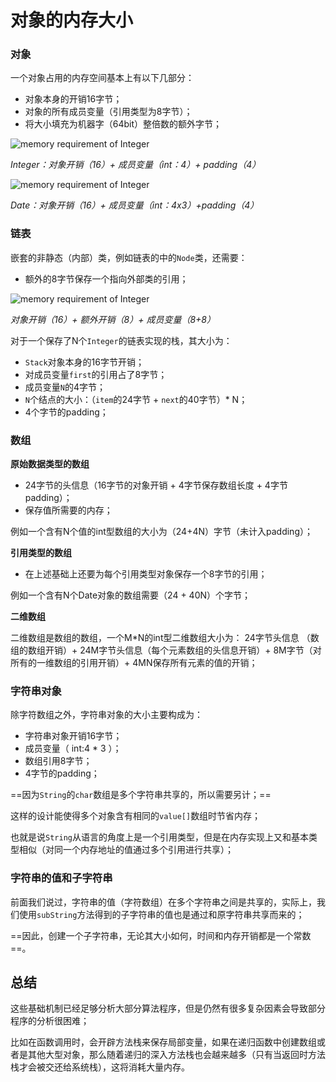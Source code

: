 # 对象的内存大小

### 对象

一个对象占用的内存空间基本上有以下几部分：

* 对象本身的开销16字节；
* 对象的所有成员变量（引用类型为8字节）；
* 将大小填充为机器字（64bit）整倍数的额外字节；

![memory requirement of Integer](C:\Users\HP\Desktop\Algorithms笔记\mdPics\Integer-memory.png)

*Integer：对象开销（16）+ 成员变量（int：4）+ padding（4）*

![memory requirement of Integer](C:\Users\HP\Desktop\Algorithms笔记\mdPics\Date-memory.png)

*Date：对象开销（16）+ 成员变量（int：4x3）+padding（4）*

### 链表

嵌套的非静态（内部）类，例如链表的中的`Node`类，还需要：

* 额外的8字节保存一个指向外部类的引用；

![memory requirement of Integer](C:\Users\HP\Desktop\Algorithms笔记\mdPics\Node-memory.png)

*对象开销（16）+ 额外开销（8）+ 成员变量（8+8）*

对于一个保存了N个`Integer`的链表实现的栈，其大小为：

* `Stack`对象本身的16字节开销；
* 对成员变量`first`的引用占了8字节；
* 成员变量`N`的4字节；
* `N`个结点的大小：（`item`的24字节 + `next`的40字节）* N；
* 4个字节的padding；

### 数组

**原始数据类型的数组**

* 24字节的头信息（16字节的对象开销 + 4字节保存数组长度 + 4字节padding）；
* 保存值所需要的内存；

例如一个含有N个值的int型数组的大小为（24+4N）字节（未计入padding）；

**引用类型的数组**

* 在上述基础上还要为每个引用类型对象保存一个8字节的引用；

例如一个含有N个Date对象的数组需要（24 + 40N）个字节；

**二维数组**

二维数组是数组的数组，一个M*N的int型二维数组大小为：
24字节头信息 （数组的数组开销）+ 24M字节头信息（每个元素数组的头信息开销）+ 8M字节（对所有的一维数组的引用开销）+ 4MN保存所有元素的值的开销；

### 字符串对象

除字符数组之外，字符串对象的大小主要构成为：

* 字符串对象开销16字节；
* 成员变量（ int:4 * 3 ）；
* 数组引用8字节；
* 4字节的padding；

==因为`String`的`char`数组是多个字符串共享的，所以需要另计；==

这样的设计能使得多个对象含有相同的`value[]`数组时节省内存；

也就是说`String`从语言的角度上是一个引用类型，但是在内存实现上又和基本类型相似（对同一个内存地址的值通过多个引用进行共享）；

### 字符串的值和子字符串

前面我们说过，字符串的值（字符数组）在多个字符串之间是共享的，实际上，我们使用`subString`方法得到的子字符串的值也是通过和原字符串共享而来的；

==因此，创建一个子字符串，无论其大小如何，时间和内存开销都是一个常数==。



## 总结

这些基础机制已经足够分析大部分算法程序，但是仍然有很多复杂因素会导致部分程序的分析很困难；

比如在函数调用时，会开辟方法栈来保存局部变量，如果在递归函数中创建数组或者是其他大型对象，那么随着递归的深入方法栈也会越来越多（只有当返回时方法栈才会被交还给系统栈），这将消耗大量内存。